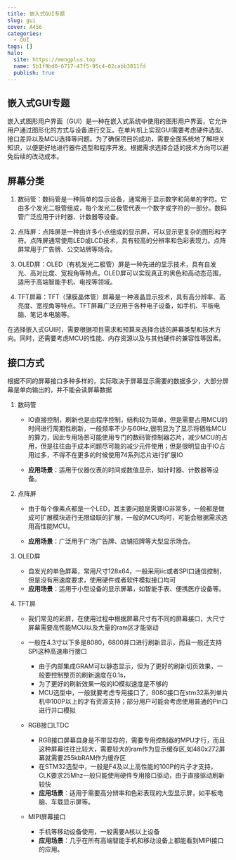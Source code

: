 ```yaml
---
title: 嵌入式GUI专题
slug: gui
cover: A456
categories:
  - GUI
tags: []
halo:
  site: https://mengplus.top
  name: 5b1f9bd0-6717-47f5-95c4-02cabb3811fd
  publish: true
---
```

## 嵌入式GUI专题

嵌入式图形用户界面（GUI）是一种在嵌入式系统中使用的图形用户界面，它允许用户通过图形化的方式与设备进行交互。在单片机上实现GUI需要考虑硬件选型、接口差异以及MCU选择等问题。为了确保项目的成功，需要全面系统地了解相关知识，以便更好地进行器件选型和程序开发。根据需求选择合适的技术方向可以避免后续的改动成本。

## 屏幕分类

1. 数码管：数码管是一种简单的显示设备，通常用于显示数字和简单的字符。它由多个发光二极管组成，每个发光二极管代表一个数字或字符的一部分。数码管广泛应用于计时器、计数器等设备。

2. 点阵屏：点阵屏是一种由许多小点组成的显示屏，可以显示更复杂的图形和字符。点阵屏通常使用LED或LCD技术，具有较高的分辨率和色彩表现力。点阵屏常用于广告牌、公交站牌等场合。

3. OLED屏：OLED（有机发光二极管）屏是一种先进的显示技术，具有自发光、高对比度、宽视角等特点。OLED屏可以实现真正的黑色和高动态范围，适用于高端智能手机、电视等领域。

4. TFT屏幕：TFT（薄膜晶体管）屏幕是一种液晶显示技术，具有高分辨率、高亮度、宽视角等特点。TFT屏幕广泛应用于各种电子设备，如手机、平板电脑、笔记本电脑等。

在选择嵌入式GUI时，需要根据项目需求和预算来选择合适的屏幕类型和技术方向。同时，还需要考虑MCU的性能、内存资源以及与其他硬件的兼容性等因素。

## 接口方式

根据不同的屏幕接口多种多样的，实际取决于屏幕显示需要的数据多少，大部分屏幕是单向输出的，并不能会读屏幕数据

1. 数码管

   - IO直接控制，刷新也是由程序控制，结构较为简单，但是需要占用MCU的时间进行周期性刷新，一般频率不少与60Hz,很明显为了显示将牺牲MCU的算力，因此专用场景可能使用专门的数码管控制器芯片，减少MCU的占用，但是往往由于成本问题尽可能的减少元件使用；但是很明显由于IO占用过多，不得不在更多的时候使用74系列芯片进行扩展IO

   - **应用场景**：适用于仪器仪表的时间或数值显示，如计时器、计数器等设备。

2. 点阵屏

   - 由于每个像素点都是一个LED，其主要问题是需要IO非常多，一般都是做成可扩展模块进行无限级联的扩展，一般的MCU均可，可能会根据需求选用高性能MCU。

   - **应用场景**：广泛用于广场广告牌、店铺招牌等大型显示场合。

3. OLED屏

   - 自发光的单色屏幕，常用尺寸128x64，一般采用iic或者SPI口通信控制，但是没有用速度要求，使用硬件或者软件模拟接口均可
   - **应用场景**：适用于小型设备的显示屏幕，如智能手表、便携医疗设备等。

4. TFT屏

   - 我们常见的彩屏，在使用过程中根据屏幕尺寸有不同的屏幕接口，大尺寸屏幕需要高性能MCU以及大量的ram区才能驱动

   - 一般在4.3寸以下多是8080，6800并口进行刷新显示，而且一般还支持SPI这种高速串行接口
     - 由于内部集成GRAM可以静态显示，但为了更好的刷新切页效果，一般要控制整页的刷新速度在0.1s，
     - 为了更好的刷新效果一般的IO模拟速度是不够的
     - MCU选型中，一般就要考虑专用接口了，8080接口在stm32系列单片机中100P以上的才有资源支持；部分用户可能会考虑使用普通的Pin口进行并口模拟
   - RGB接口LTDC
     - RGB接口屏幕自身是不带显存的，需要专用控制器的MPU才行，而且这种屏幕往往比较大，需要较大的ram作为显示缓存区,如480x272屏幕就需要255kbRAM作为缓存区
     - 在STM32选型中，一般是F4及以上高性能的100P的片子才支持，CLK要求25Mhz一般只能使用硬件专用接口驱动，由于直接驱动刷新较快
     - **应用场景**：适用于需要高分辨率和色彩表现的大型显示屏，如平板电脑、车载显示屏等。
   - MIPI屏幕接口
     - 手机等移动设备使用，一般需要A核以上设备
     - **应用场景**：几乎在所有高端智能手机和移动设备上都能看到MIPI接口的应用。



